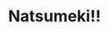 --- 
title: "Natsumeki!!"
publishdate: "2019-7-4T16:48:46+02:00"
src: "https://365manga.net/manga/natsumeki"
image: "https://data.365manga.net/images/thumbnails/15831-natsumeki.jpg"
description: "From Shoujo Crusade: 'I wanted to create a summery, sparkling youth.' - And so the theme is 'yosakoi*'!! For the sake of medical treatment for her younger sister, Natsume ending up moving from her home to Shikoku. In a place where no one knows her, she'll make her high school debut as a 'cool beauty'! ...This determined Natsume is approached by the wild child-like Yudai saying, 'enter my team'?? Eeh!!?…"
---